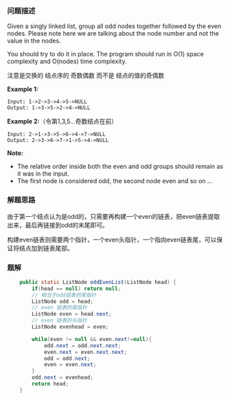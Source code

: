 ### 问题描述

Given a singly linked list, group all odd nodes together followed by the even nodes. Please note here we are talking about the node number and not the value in the nodes.

You should try to do it in place. The program should run in O(1) space complexity and O(nodes) time complexity.

注意是交换的 结点序的  奇数偶数 而不是 结点的值的奇偶数

**Example 1:**

```
Input: 1->2->3->4->5->NULL
Output: 1->3->5->2->4->NULL
```

**Example 2:**（令第1,3,5...奇数结点在前）

```
Input: 2->1->3->5->6->4->7->NULL
Output: 2->3->6->7->1->5->4->NULL
```

**Note:**

- The relative order inside both the even and odd groups should remain as it was in the input.
- The first node is considered odd, the second node even and so on ...

### 解题思路

由于第一个结点认为是odd的，只需要再构建一个even的链表，把even链表提取出来，最后再链接到odd的末尾即可。

构建even链表则需要两个指针，一个even头指针，一个指向even链表尾，可以保证将结点加到链表尾部。

### 题解

```java
    public static ListNode oddEvenList(ListNode head) {
        if(head == null) return null;
        // 相当于odd链表的尾指针
        ListNode odd = head;
        // even 链表的尾指针
        ListNode even = head.next;
        // even 链表的头指针
        ListNode evenhead = even;

        while(even != null && even.next!=null){
            odd.next = odd.next.next;
            even.next = even.next.next;
            odd = odd.next;
            even = even.next;
        }
        odd.next = evenhead;
        return head;
    }
```

